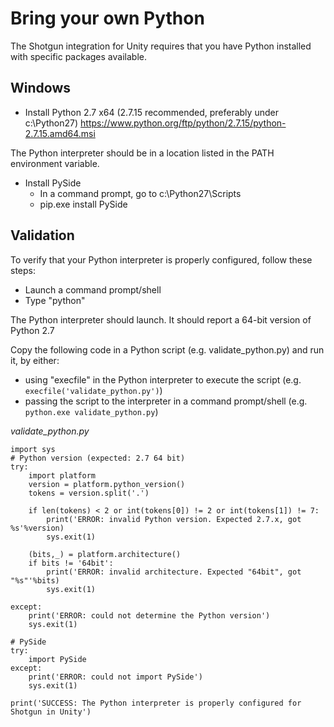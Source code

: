 # Bring your own Python

The Shotgun integration for Unity requires that you have Python installed with specific packages available.

## Windows
* Install Python 2.7 x64 (2.7.15 recommended, preferably under c:\Python27)
https://www.python.org/ftp/python/2.7.15/python-2.7.15.amd64.msi

The Python interpreter should be in a location listed in the PATH environment variable.
* Install PySide
    * In a command prompt, go to c:\Python27\Scripts
    * pip.exe install PySide

## Validation
To verify that your Python interpreter is properly configured, follow these steps:
* Launch a command prompt/shell
* Type "python"

The Python interpreter should launch. It should report a 64-bit version of Python 2.7

Copy the following code in a Python script (e.g. validate_python.py) and run it, by either:
* using "execfile" in the Python interpreter to execute the script (e.g. `execfile('validate_python.py')`)
* passing the script to the interpreter in a command prompt/shell (e.g. `python.exe validate_python.py`)


*validate_python.py*
```
import sys
# Python version (expected: 2.7 64 bit)
try:
    import platform
    version = platform.python_version()
    tokens = version.split('.')

    if len(tokens) < 2 or int(tokens[0]) != 2 or int(tokens[1]) != 7:
        print('ERROR: invalid Python version. Expected 2.7.x, got %s'%version)
        sys.exit(1)
    
    (bits,_) = platform.architecture()
    if bits != '64bit':
        print('ERROR: invalid architecture. Expected "64bit", got "%s"'%bits)
        sys.exit(1)
    
except:
    print('ERROR: could not determine the Python version')
    sys.exit(1)

# PySide 
try:
    import PySide
except:
    print('ERROR: could not import PySide')
    sys.exit(1)

print('SUCCESS: The Python interpreter is properly configured for Shotgun in Unity')
```
